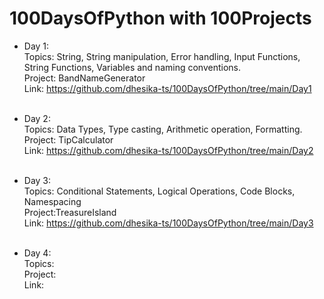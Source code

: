 # 100DaysOfPython with 100Projects 

- Day 1:<br/>
Topics: String, String manipulation, Error handling, Input Functions, String Functions, Variables and naming conventions.<br/>
Project: BandNameGenerator<br/>
Link: https://github.com/dhesika-ts/100DaysOfPython/tree/main/Day1 <br/><br/>

- Day 2:<br/>
Topics: Data Types, Type casting, Arithmetic operation, Formatting.<br/>
Project: TipCalculator<br/>
Link: https://github.com/dhesika-ts/100DaysOfPython/tree/main/Day2 <br/><br/>

- Day 3:<br/>
Topics: Conditional Statements, Logical Operations, Code Blocks, Namespacing<br/>
Project:TreasureIsland <br/>
Link: https://github.com/dhesika-ts/100DaysOfPython/tree/main/Day3 <br/><br/>

- Day 4:<br/>
Topics:<br/>
Project:<br/>
Link: <br/><br/>
